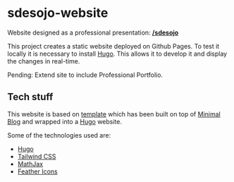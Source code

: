 # sdesojo-website

Website designed as a professional presentation: [**/sdesojo**](https://sdesojo.github.io/sdesojo/)

This project creates a static website deployed on Github Pages. To test it locally it is necessary to install [Hugo](https://gohugo.io/getting-started/installing/). This allows it to develop it and display the changes in real-time.

Pending: Extend site to include Professional Portfolio.

## Tech stuff

This website is based on [template](https://github.com/peterampazzo/project-website-template) which has been built on top of [Minimal Blog](https://github.com/tailwindtoolbox/Minimal-Blog) and wrapped into a [Hugo](https://gohugo.io/) website. 

Some of the technologies used are:
* [Hugo](https://gohugo.io/)
* [Tailwind CSS](https://tailwindcss.com/)
* [MathJax](https://www.mathjax.org/)
* [Feather Icons](https://feathericons.com/)